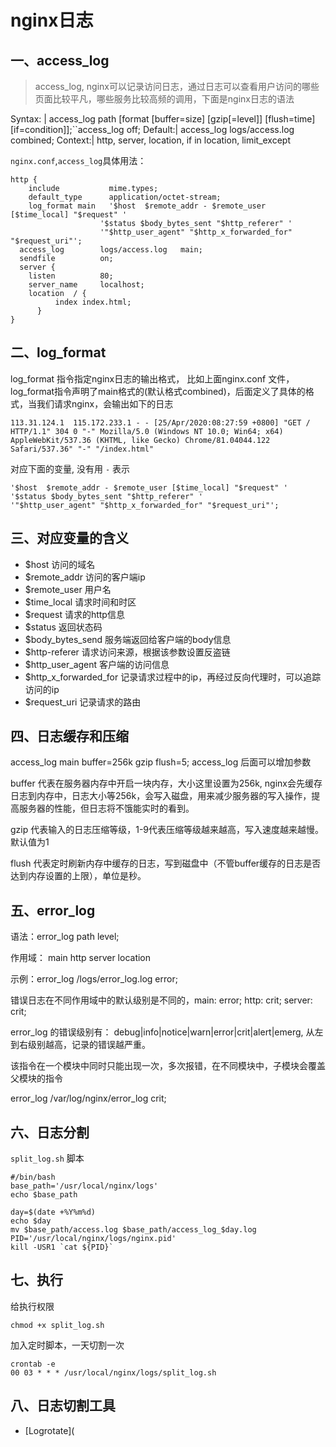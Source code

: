 # nginx日志

## 一、access_log

> access_log, nginx可以记录访问日志，通过日志可以查看用户访问的哪些页面比较平凡，哪些服务比较高频的调用，下面是nginx日志的语法

Syntax: | access_log path [format [buffer=size] [gzip[=level]] [flush=time] [if=condition]];``access_log off;
Default:| access_log logs/access.log combined;
Context:| http, server, location, if in location, limit_except

`nginx.conf`,`access_log`具体用法：

```
http {
	include           mime.types;
	default_type      application/octet-stream;
	log_format main   '$host  $remote_addr - $remote_user [$time_local] "$request" '
                    '$status $body_bytes_sent "$http_referer" '
                    '"$http_user_agent" "$http_x_forwarded_for" "$request_uri"';
  access_log        logs/access.log   main;
  sendfile          on;
  server {
  	listen          80;
  	server_name     localhost;
  	location  / {
		  index index.html;
	  }
}
```

## 二、log_format

log_format 指令指定nginx日志的输出格式， 比如上面nginx.conf 文件，log_format指令声明了main格式的(默认格式combined)，后面定义了具体的格式，当我们请求nginx，会输出如下的日志

```
113.31.124.1  115.172.233.1 - - [25/Apr/2020:08:27:59 +0800] "GET / HTTP/1.1" 304 0 "-" Mozilla/5.0 (Windows NT 10.0; Win64; x64) AppleWebKit/537.36 (KHTML, like Gecko) Chrome/81.04044.122 Safari/537.36" "-" "/index.html"
```

对应下面的变量, 没有用 `-` 表示

```
'$host  $remote_addr - $remote_user [$time_local] "$request" '
'$status $body_bytes_sent "$http_referer" '
'"$http_user_agent" "$http_x_forwarded_for" "$request_uri"';
```

## 三、对应变量的含义

- $host 访问的域名
- $remote_addr 访问的客户端ip
- $remote_user 用户名
- $time_local 请求时间和时区
- $request 请求的http信息
- $status 返回状态码
- $body_bytes_send 服务端返回给客户端的body信息
- $http-referer 请求访问来源，根据该参数设置反盗链
- $http_user_agent 客户端的访问信息
- $http_x_forwarded_for 记录请求过程中的ip，再经过反向代理时，可以追踪访问的ip
- $request_uri 记录请求的路由

## 四、日志缓存和压缩

access_log main buffer=256k gzip flush=5;
access_log 后面可以增加参数

buffer 代表在服务器内存中开启一块内存，大小这里设置为256k, nginx会先缓存日志到内存中，日志大小等256k，会写入磁盘，用来减少服务器的写入操作，提高服务器的性能，但日志将不饿能实时的看到。

gzip 代表输入的日志压缩等级，1-9代表压缩等级越来越高，写入速度越来越慢。默认值为1

flush 代表定时刷新内存中缓存的日志，写到磁盘中（不管buffer缓存的日志是否达到内存设置的上限），单位是秒。

## 五、error_log

语法：error_log path level;

作用域： main http server location

示例：error_log /logs/error_log.log error;

错误日志在不同作用域中的默认级别是不同的，main: error; http: crit; server: crit;

error_log 的错误级别有： debug|info|notice|warn|error|crit|alert|emerg, 从左到右级别越高，记录的错误越严重。

该指令在一个模块中同时只能出现一次，多次报错，在不同模块中，子模块会覆盖父模块的指令

error_log /var/log/nginx/error_log crit;

## 六、日志分割

`split_log.sh` 脚本

```
#/bin/bash
base_path='/usr/local/nginx/logs'
echo $base_path

day=$(date +%Y%m%d)
echo $day
mv $base_path/access.log $base_path/access_log_$day.log
PID='/usr/local/nginx/logs/nginx.pid'
kill -USR1 `cat ${PID}`
```

## 七、执行

给执行权限

```
chmod +x split_log.sh
```

加入定时脚本，一天切割一次

```
crontab -e
00 03 * * * /usr/local/nginx/logs/split_log.sh
```

## 八、日志切割工具

- [Logrotate](